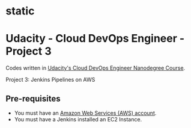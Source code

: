 # static
# Udacity - Cloud DevOps Engineer - Project 3

Codes written in [Udacity's Cloud DevOps Engineer Nanodegree Course](https://www.udacity.com/course/cloud-dev-ops-nanodegree--nd9991).

Project 3: Jenkins Pipelines on AWS

## Pre-requisites

* You must have an [Amazon Web Services (AWS) account](http://aws.amazon.com/).
* You must have a Jenkins installed an EC2 Instance. 
